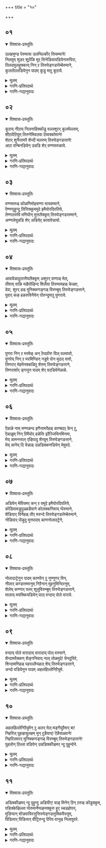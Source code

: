 +++
title = "१०"

+++

## ०१
<details open><summary>विश्वास-प्रस्तुतिः</summary>

उलहमुण्ड पॆरुमाया उलप्पिल्कीर् त्तियम्माने\!  
निलवुम् शुडर् शूऱॊळि मूर् त्तिनॆडियायडियेनारुयिरा,   
तिलदमुलहुक्काय् निन् ऱ तिरुवेङ्गडत्तॆम्बॆरुमाने,  
कुलतॊल्लडियेनुन पादम् कूडु माऱु कूऱाये.
</details>

<details><summary>मूलम्</summary>

उलहमुण्ड पॆरुमाया उलप्पिल्कीर् त्तियम्माने\!  
निलवुम् शुडर् शूऱॊळि मूर् त्तिनॆडियायडियेनारुयिरा,   
तिलदमुलहुक्काय् निन् ऱ तिरुवेङ्गडत्तॆम्बॆरुमाने,  
कुलतॊल्लडियेनुन पादम् कूडु माऱु कूऱाये.
</details>

<details><summary>गरणि-प्रतिपदार्थः</summary>

उलहम् उण्ड पॆरुवाया = लोकगळन्नॆल्ला कबळिसिद दॊड्ड बायुळ्ळवने, उलप्पु इल् = कॊनॆयिल्लद, कीर् त्ति= कीर्तिवन्तनाद, अम्माने = स्वामिये, निलवुम् = विशिष्टवाद \(अप्राकृतवाद\), शुडर् शूऴ् = तेजस्सिनिन्द सुत्तुवरिदु, ऒळि मूर् त्ति= तेजोमूर्तिये \(हॊळॆयुवमुर्तिये\), नॆडियाय् = अत्युत्तनादवने, अडियेन् आर् उयिरे = पाद सेवकनाद नन्न परिपूर्ण प्राणगळे \(प्राणवे\), तिलदम् उलहुक्कु आय् = लोकक्कॆल्ला तिलक प्रायवागि, निन् ऱ = इरुव \(निन्तिरुव\), तिरुवेङ्गडत्तु ऎम्बॆरुमाने = तिरुवॆङ्कटगिरिय स्वामिये, कुलम् तॊल् अडियेन् = कुलपरम्परॆयिन्द पादसेवकनाद ननगॆ, उन = निन्न, पादम् = पादवन्नु, कूडुम् आऱु = सेरुव हागॆ, कूऱाये =हेळलारॆया \(कृपॆ माडलारॆया\). 
</details>

<details><summary>गरणि-गद्यानुवादः</summary>

लोकगळन्नॆल्ला कबळिसिद दॊड्ड बायुळ्ळवने कॊनॆयिल्लद कीर्तिवन्तनाद स्वामिये, विशिष्टवाद तेजोमयवाद दिव्यमूर्तिये, अत्युन्नतनादवने, पादसेवकनाद नन्न प्राणवे, लोकक्कॆल्ला तिलक प्रायवागिरुव तिरुवॆङ्कटगिरियल्लि निन्तिरुव स्वामिये, कुलपरम्परॆयागि पादसेवकनाद ननगॆ निन्न पादगळन्नु सेरुव हागॆ कृपॆमाडलारॆया? 

“उलहमुण्डपॆरुवाया” – भगवन्तनु जगद्रक्षणॆय कार्य. सामान्य कालदल्लन्तु आ कार्‍यवन्नु आदरदिन्द स्वामि माडुत्तानॆ. महाप्रळय काल बन्दाग, अदु सर्वनाशवागुव कालवाद्दरिन्द, स्वामियु ऎल्ला लोकगळन्नू ऒट्टागि कबळिसि, अवुगळन्नु बीजरूपदल्लि तन्न हॊट्टॆयल्लिट्टुकॊण्डिरुत्तानॆ. मरुसृष्टिकालबरुववरॆगू तन्न हॊट्टॆयल्लिये अवॆल्लवन्नू रक्षिसुत्तानॆ. भगवन्तनु ई कबळिसुव कार्यमाडलु ऎष्टु दॊड्ड बायन्नु पडॆदिरबेकु; आद्दरिन्दले अवनु ’पॆरुवाया” – दॊड्डबायुळ्ळवनु. 

“तिलदम्........................तिरुवेङ्गडत्तॆम्बॆरुमाने” – ’तिरुवॆङ्कटगिरि’ अथवा ’तिरुमलॆ ऎम्बुदु भूलोकक्कॆ तिलकप्रायवादद्दु. अष्टुप्रसिद्धि पडॆद तिरुपति \(दिव्यक्षेत्र\). आ बॆट्टद उन्नत शिखरदल्लि भगवन्तनु आचारवतारियागि, दिव्यसुन्दरनागि, भूलोकवासिगळन्नु उज्जीवनगॊळिसुवुदक्कागि, नॆलसिद्दानॆ. 

“कुलतॊल्लडियेन्.........................कूऱाये” – नानु अनेक जन्मगळिन्दलू निन्न पादसेवक. आदरू इदुवरॆगॆ निन्न पादगळन्नु कूडिकॊळ्ळुवुदक्कॆ ननगॆ साध्यवागिल्ल. निन्न कृपॆय हॊरतु अदु आगुवुदिल्लवाद्दरिन्द आ भाग्यवन्नु ननगॆ कृपॆ माडि करुणिसु.
</details>


## ०२
<details open><summary>विश्वास-प्रस्तुतिः</summary>

कूऱाय् नीऱाय् निलनाहिक्कॊडु वल्लशुरर् कुलमॆल्लाम्,  
शीऱावॆऱियुम् तिरुनेमिवलवा दॆय्वक्कोमाने\!  
शेऱार् शुनैत्तामरै शॆन्दी मलरुम् तिरुवेङ्गडत्ताने\!   
आऱा वन्बिनडियेन् उन्नडि शेर् वण्णमरुळाये.
</details>

<details><summary>मूलम्</summary>

कूऱाय् नीऱाय् निलनाहिक्कॊडु वल्लशुरर् कुलमॆल्लाम्,  
शीऱावॆऱियुम् तिरुनेमिवलवा दॆय्वक्कोमाने\!  
शेऱार् शुनैत्तामरै शॆन्दी मलरुम् तिरुवेङ्गडत्ताने\!   
आऱा वन्बिनडियेन् उन्नडि शेर् वण्णमरुळाये.
</details>

<details><summary>गरणि-प्रतिपदार्थः</summary>

कूऱु आय् = पुडिपुडियागि \(चूरुचूरागि\), नीऱु आय् = भस्मवागि, \(बूदियागि\), निलन् आहि = मण्णागि, कॊडु वल् = बहळ बलिष्ठराद, अशुरर् कुलम् ऎल्लाम् = असुरर कुलवन्नॆल्ला, शीऱा = कोपदिन्द बुसुगुट्टुवन्तॆ, ऎरियुम् = उरियुत्तिरुव \(ज्वलिसुव\), तिरुनेमि वलवा = चक्रायुधवन्नु बलगडॆयुळ्ळवने, दॆय् वकोमाने = देवतॆगळ ऒडॆयने, शेऱु आर् = कॆसरिनिन्द तुम्बिरुव, शुनै = प्रवाहगळल्लि \(बॆट्टद झरिगळल्लि\), तामरै = तावरॆगळु, शॆम् ती मलरुम् = कॆम्पगॆ कॆण्डद हागि अरळुव तिरुवेङ्गडत्ताने = तिरुवॆङ्कटाद्रियल्लि नॆलसिरुववने, आऱा अन्बिन् अडियेन् = तृप्तियिल्लद \(मितियिल्लद\) प्रेमवन्नुळ्ळ नानु, उन् अडि = निन्न तिरुअडियन्नु, शेर् = सेरुव, वण्णम् = मार्गवन्नु \(रीतियन्नु\), अरुळाये = कृपॆमाडलारॆया? \(कृपॆ माडु\). 
</details>

<details><summary>गरणि-गद्यानुवादः</summary>

बहळ बलिष्ठराद राक्षसरॆल्लरू चूरुचूरागि, बूदियागि, मण्णागि होगुवन्तॆ अवर कुलगळन्नॆल्ला ध्वंस माडलु कोपदिन्द बुसुगुट्टुत्ता ज्वलिसुव चक्रायुधवन्नु बलभागदल्लि उळ्ळवने, देवतॆगळ ऒडॆयने, कॆसरु तुम्बिरुव बॆट्टद झरिगळल्लि कॆम्पगॆ कॆण्डद हागॆ तावरॆगळु अरळुव तिरुवॆङ्कटाद्रियल्लि नॆलसिरुववने, मितियिल्लद प्रेमवुळ्ळ ई दासनु निन्न तिरुवडियन्नु सेरुव मार्गवन्नु कृपॆमाडु. 

हिन्दिन पाशुरदल्लि चेतनन अन्तिम ’गुति’यन्नु कुरितु हेळलायितु. चेतननिगॆ भगवन्तनन्नु सेरुवुदे परमध्येय. आ गुरियन्नु नानु सेरुव हागॆ ननगॆ कृपॆमाडु ऎन्दु आळ्वाररु भगवन्तनन्नु हिन्दिनपाशुरदल्लि प्रार्थिसिदरु. 

भगवन्तनन्नु सेरुवुदक्कॆ मार्ग अथवा उपाय तिळिदिद्दरॆ अल्लवे अवनन्नु सेरुवुदु. आद्दरिन्द, ई पाशुरदल्लि भगवन्तनन्ने प्रार्थिसलागुत्तिदॆ. निन्नन्नु सेरुव बगॆ हेगॆ ऎन्दु. 

भगवन्तन कैयल्लिरुव चक्रायुध अत्यन्त हॊळपुळ्ळद्दागि, हरितवागि, दुष्टद मन माडलु हातॊरॆयुत्ता इरुवुदन्तॆ. 

आळ्वाररु हेळुत्तारॆ- परम समर्थनाद स्वामिये, हन्तवाद चक्रायुधधारिये, देवतॆगळ ऒडॆयने, प्रकृतिरम्यवाद तिरुवॆङ्कटाद्रियल्लि नॆलसिरुववने, निन्नल्लि मितियिल्लद प्रेमवन्नुळ्ळ ई दासनु निन्नन्नु कूडिकॊळ्ळुव उपायवन्नु कृपॆमाडु.
</details>


## ०३
<details open><summary>विश्वास-प्रस्तुतिः</summary>

वण्णमरुळ् कॊळणिमोहवण्णा मायवम्माने,   
ऎण्णप्पुहुन्दु तित्तिक्कूममुदे इमैयोरदिपतिये,  
तॆण्णलरुवि मणिपॊन् मुत्तलैक्कूम् तिरुवेङ्गडत्तम्माने,  
अण्णलेयुन्नडि शेर् अडियेऱ् कावावॆन्नायो.
</details>

<details><summary>मूलम्</summary>

वण्णमरुळ् कॊळणिमोहवण्णा मायवम्माने,   
ऎण्णप्पुहुन्दु तित्तिक्कूममुदे इमैयोरदिपतिये,  
तॆण्णलरुवि मणिपॊन् मुत्तलैक्कूम् तिरुवेङ्गडत्तम्माने,  
अण्णलेयुन्नडि शेर् अडियेऱ् कावावॆन्नायो.
</details>

<details><summary>गरणि-प्रतिपदार्थः</summary>

वण्णम् अरुळ् कॊळ् = कृपॆये रूपवन्नारित रीतियल्लिरुव, अणि मोहवण्णा = सुम्दरवाद कार्मुगिल बण्णदवने, मायम् अम्माने = आश्चर्यकारक गुणगळुळ्ळ स्वामिये, ऎण्णम् पुहुन्दु= अन्तरङ्गवन्नु प्रवेशिसि, तित्तिक्कूम् = \(अदन्नु\) सिहियाइसुव, अमुदे = अमृतवे, इमैयोर् अदिपतिये = देवतॆगळ ऒडॆयने, तॆळ् नल् अरुवि \(तॆळ् \+ नळ् \+ अरुवि = तॆण्णॆलरुवि\) = तिळियाद सिहिनीरिन बॆट्टद झरिगळु, मणि पॊन् मुत्तु = रत्नगळन्नू, चिन्नवन्नू, मुत्तुगळन्नू, अलैक्कूम् = दडक्कॆ तळ्ळुव, तिरुवेङ्गडत्तु अम्माने = तिरुवॆङ्कटाद्रिय स्वामिये, अण्णले = सर्वेश्वरने, उन् अडि शेर = निन्न तिरुवडिगळन्नु सेरुवुदक्कॆ, अडियेऱ् कु = पादसेवकनिगॆ, आ ऎन्नाये = अय्यो ऎन्दु कनिकरिसलारॆया. 
</details>

<details><summary>गरणि-गद्यानुवादः</summary>

कृपॆये रूप तळॆद हागिरुव सुन्दरवाद कार्मुगिलवण्णने, आश्चर्यकारक गुणगळुळ्ळ स्वामिये, अन्तरङ्गवन्नु प्रवेशिसि अदन्नु सिहिमाडुव अमृतवे, देवतॆगळ ऒडॆयने, तिळियाद सिहिनीरिन बॆट्टद झरिगळु रत्नगळन्नू, चिन्नवन्नू, मुत्तुगळन्नू दडक्कॆ तळ्ळुव तिरुवॆङ्कटाद्रिय स्वामिये, सर्वेश्वरने, निन्न तिरुवडिगळन्नु सेरुवन्तॆ पादसेवकनन्नु अय्यो ऎन्दु करुणिसलारॆया? 

हिन्दिन पाशुरदल्लि आळ्वाररु तमगॆ भगवन्तन तिरुवडिगळन्नु सेरुवुदु हेगॆ ऎम्बुदन्नु तिळिसबेकॆन्दु भगवन्तनन्नु प्रार्थिसिदरु. भगवन्तनु करुणिसिदरल्लवे अदु साध्यवागुवुदु? अदक्कागि आळ्वाररु ई पाशुरदल्लि तम्मन्नु करुणिसॆन्दु भगवन्तनन्नु प्रार्थिसुत्तारॆ. 

आळ्वाररु हेळुत्तारॆ- भगवन्त, कृपामूर्तिये नीनु. कार्मुगिलन्तॆ चित्ताकर्षकनू, परम उदारियू आगिद्दी. नन्न अन्तरङ्गवन्नु प्रवेशिसि अदन्नु मधुरवन्नागि माडिद्दी. दिव्यामृतवे नीनु. देवतॆगळिगॆ ऒडॆयनु. प्रकृति सुन्दरवाद तिरुवॆङ्कटाद्रियल्लि नॆलसिरुव अर्चावतारि. सर्वेश्वरनाद निन्न तिरुवडिगळन्नु सेरुव बगॆयन्नु ननगॆ करुणिसु.
</details>


## ०४
<details open><summary>विश्वास-प्रस्तुतिः</summary>

आवावॆन्नादुलात्तैयलैक्कूम् अशुरर् वाणाळ् मेल्,   
तीवाय् वाळि मऴैपॊऴिन्द शिलैया तिरुमामहळ् केळ्वा,  
देवा, शुरर् हळ् मुनिक्कणङ्गळ् विरुम्बुम् तिरुवेङ्गडत्ताने,   
पूवार् कऴ हळरुविनैयेन् पॊरुन्दुमाऱु पुणराये.
</details>

<details><summary>मूलम्</summary>

आवावॆन्नादुलात्तैयलैक्कूम् अशुरर् वाणाळ् मेल्,   
तीवाय् वाळि मऴैपॊऴिन्द शिलैया तिरुमामहळ् केळ्वा,  
देवा, शुरर् हळ् मुनिक्कणङ्गळ् विरुम्बुम् तिरुवेङ्गडत्ताने,   
पूवार् कऴ हळरुविनैयेन् पॊरुन्दुमाऱु पुणराये.
</details>

<details><summary>गरणि-प्रतिपदार्थः</summary>

आ ऎन्नादु = कनिकरविल्लदन्तॆ, उलहत्तै = लोकिगरन्नु, अलैक्कूम् = हिंसिसुव, अशुरर् = असुरर, वाळ् नाळ् \(वाळ्\+नाळ्=वानाळ्\) = आयुस्सिन, मेल् = मेलॆ तीवाय् = बॆङ्कियन्नुगुळुव, वाळि मऴै = बाणगळ मळॆयन्नु, पॊऴिन्द = सुरिसिद, शिलैया = बिल्लन्नुळ्ळवने, तिरुमामहळ्केळ्वा = लक्ष्मीदेविय नाथने, देवा = सर्वेश्वरने, शुरर् हळ् = सुररू, मुनिक्कणङ्गळ्= मुनिगणाळू, विरुम्बुम् = आशिसुव, तिरुवेङ्गडत्ताने = तिरुवॆङ्कटाद्रिय ऒडॆयने, पू आर् कऴल् हळ् = हूगळिन्द तुम्बल्पट्टिरुव \(निन्न\) तिरुवडिगळन्नु, अरुविनैयेन् = महापापियाद नानु, पॊरुन्दुम् आऱु = हॊन्दुव हागॆ, पुणराये = ऒदगिसि कृपॆदोरु. 
</details>

<details><summary>गरणि-गद्यानुवादः</summary>

कनिकरविल्लदन्तॆ लोकिगरन्नु हिंसिसुव असुरर आयुस्सिन मेलॆ बॆङ्कियन्नुगुळुव बाणद मळॆयन्नु सुरिसिद बिल्लन्नुळ्ळवने, लक्ष्मीदेवियनाथने, सर्वेश्वरा, देवतॆगळू मुनिगणगळू आशिसुव तिरुवॆङ्कटाद्रिय ऒडॆयने, हूगळिन्द तुम्बल्पट्ट निन्न तिरुवडिगळन्नु महापापियाद नानु पडॆदुकॊळ्ळुवन्तॆ ऒदगिसि कृपॆदोरु. 

“आवावॆन्नादु......................शिलैया” – इदु भगवन्तन श्रीरामावतारवन्नु सूचिसुव भाग, आग भूमियल्लि ऎल्लॆल्लू असुररु \(राक्षसरु\) तुम्बिकॊण्डिद्दरु. स्वल्पवूकनिकरविल्लदॆ अवरु सात्त्विक जनरन्नु हिंसिसुत्ता अवर यज्ञयागादि कर्मगळन्नु नाशपडिसुत्ता, धर्मकण्टकरागि वर्तिसुत्तिद्दरु. दुश्टदमनक्कागि, धर्मरक्षणॆगागि, भगवन्तनु श्रीरामनागि, सामान्य मानवनागि अवतरिसि, तन्न कैय कोदण्डदिन्दले आ क्षत्रिय कुलवन्नॆल्ला नाशपडिसिदनु. लोकक्कॆ सुखशान्तियन्नु कण्डनु. 

“शुरर्................................तिरुवेङ्गडत्ताने” – ’तिरुमलॆ’ ’तिरुपति’यन्नु ’भूलोकवैकुण्ठ’ ऎन्नुत्तारॆ. भगवन्तनु अल्लि अर्चावतारियागि आशॆयिन्द बन्दु नॆलसिद्दानॆ. तिरुमलॆय उन्नत शिखरदल्लि नॆलसिरुव भगवन्तनु, देवतॆगळू मुनिगणगळू अल्लिगॆ बन्दु तन्नन्नु पूजिसुवन्तॆयू, लोकिगरु अल्लि भगवन्तनन्नु कण्डु अर्चिसि उद्धारगॊळ्ळुवन्तॆयू कनिकरिसिद्दानॆ.

आळ्वाररु हेळुत्तारॆ- करुणॆयिल्लद राक्षसर कुलवन्ने नाशपडिसिद दिव्यकोदण्डधारिये, लक्ष्मीवल्लभने सर्वेश्वरने, देवतॆगळु मुनिगणगळू प्रतिदिन बन्दु निन्न तिरुवडिगळन्नु पूजिसलु अनुकूलिसुवन्तॆ निन्तिरुव तिरुमलॆय ऒडॆयने, हूविनन्थ निन्न तिरुवडिगळन्नु महापापियाद नानु आश्रयिसुवन्तॆ ननगॆ अदन्नु ऒदगिसिकॊट्टु, कृपॆमाडु.
</details>


## ०५
<details open><summary>विश्वास-प्रस्तुतिः</summary>

पुणरा निन् ऱ मरमेऴ् अन् ऱॆय्दवॊरु विल् वलवावो,  
पुणरेय् निन् ऱ मरमिण्डिन् नडुवे पोन मुदल् वावो,  
तिणरार् मेहमॆनक्कळिऱु शेरुम् तिरुवेङ्गडत्ताने,  
तिणरार्शार् ङ्गत्तुन पादम् शेर् वदडियेनॆन्नाळे.
</details>

<details><summary>मूलम्</summary>

पुणरा निन् ऱ मरमेऴ् अन् ऱॆय्दवॊरु विल् वलवावो,  
पुणरेय् निन् ऱ मरमिण्डिन् नडुवे पोन मुदल् वावो,  
तिणरार् मेहमॆनक्कळिऱु शेरुम् तिरुवेङ्गडत्ताने,  
तिणरार्शार् ङ्गत्तुन पादम् शेर् वदडियेनॆन्नाळे.
</details>

<details><summary>गरणि-प्रतिपदार्थः</summary>

पुणरा निन् ऱ = हॊन्दिकॆयिल्लदॆ निन्तिरुव, मरम् = मरगळु, एऴ् = एळन्नु, अन् ऱु = अन्दु, ऎय् द = तुण्डरिसिद \(रन्ध्रगॊळिसिद\), ऒरु विल् वलवा ओ = ओ साटियिल्लद बलिष्ठबिल्लुगारने, पुणर् एय् = हॆणॆदुकॊण्डु, निन् ऱ = निन्त, मरम् = मरगळु, इरण्डिन् नडुवे = ऎरडर नडुवॆ, पोन = नुसुळि होद, मुदल् वा ओ= ओ आदिपुरुषने, तिणर् आर् = दट्टवागि तुम्बिकॊण्डिरुव, मोहम् ऎन् = मेघगळो ऎन्नुअन्तॆ, कळिऱु = आनॆगळु, शेरुम् = कूडिकॊण्डिरुव, तिरुवेङ्गडत्ताने = तिरुवॆङ्कटगिरिय स्वामिये, तिणर् आर् = अत्यन्त बलवाद \(शक्तियुळ्ळ\), शार् ङ्गत्तु = शार्ङ्गधनुस्सन्नुळ्ळ, उन पादम् = निन्न तिरुवडियन्नु, शेर् वदु = सेरुवुदु, अडियेन् = पादसेवकनु \(नानु\), ऎन्नाळे = अदॆन्दिगो? 
</details>

<details><summary>गरणि-गद्यानुवादः</summary>

अन्दु, ऒन्दक्कॊन्दु हॊन्दिकॆ इल्लदन्तॆ निन्तिद्द एळु मरगळन्नु रन्ध्रगॊळिसिद ओ साटियिल्लद बिल्लुगारने, ऒन्दक्कॊन्दु हॆणॆदु निन्तिद्द ऎरडु मरगळ नडुवॆ नुसुळिहोद ओ आदिपुरुषा, दट्टवागि तुम्बिकॊण्डिरुव मेघगळो ऎन्नुवन्तॆ आनॆगळु कूडिकॊण्डिरुव तिरुवॆङ्कटगिरिय स्वामिये, प्रबल शक्तियुळ्ळ शार्ङ्गधनुस्सन्नुळ्ळ निन्न तिरुवडिगळन्नु पादसेवकनु सेरुवुदु अदॆन्दिगो? 

“पुणरानिन् ऱ....................विल् वलवा” – इदु भगवन्तनु रामावतारदल्लि नडॆसिद ऒन्दु आश्चर्यकर प्रसङ्ग. श्रीरामनु सीतॆयन्नु हुडुकुत्ता लक्ष्मणनॊडनॆ किष्किन्धॆगॆ बन्दाग, हनुमन्तनॆम्ब कपिवीरन सहायदिन्द किष्किन्धॆय राज्यभ्रष्टनाद सुग्रीवनॊडनॆ सख्यवन्नु पडॆदनु. सुग्रीवन अण्णनाद वालि अप्रतिम बलशालि, अवनु सुग्रीवनन्नू राज्यदिन्द हॊडॆदु अट्टिद्दनु. सख्यवन्नु माडिकॊण्ड बळिक श्रीरामन शक्तियन्नु परीक्षिसबेकॆनिसितु, सुग्रीवनिगॆ वालियन्नु गॆल्लबहुदाद तन्न शक्तियन्नु अवनिगॆ तोरिसुवुदक्कागि, श्रीरामनु अल्लि अड्डादिड्डि बॆळॆदिद्द एळु ताळॆय मरगळन्नू ऒन्दे बाणदिन्द रन्ध्रमाडिदनु. 

“पुणरेय्.........................मुदल् वा” – इदु भगवन्तन श्रीकृष्णावतारद ऒन्दु आश्चर्यकर प्रसङ्ग. बालकृष्णन चेष्टॆगळन्नु तडॆयलारदॆ, तायियशोदॆ अवनन्नु ऒन्दु ऒरळिगॆ कट्टि हाकि, तन्न कॆलसक्कॆहोदळु. बालकृष्णनु मॆल्लमॆल्लगॆ आ ऒरळन्नू ऎळॆदुकॊण्डु होगि, बॆळॆदु पुष्टवागि निन्तिद्द ऎरडु अर्जुन वृक्षगळ नडुवॆ नुसुळिदनु. तन्न हिन्दॆये बरुत्तिद्द ऒरळन्नू तन्न कडॆगॆ ऎळॆदुकॊळ्ळलु प्रयत्निसिदाग, आ ऎरडु मरगळू पटपटनॆ मुरिदुबिद्दवु. आ भयङ्कर सद्दन्नु केळि इडिय नन्दगोकुलवे अल्लिगॆ बन्दितु. कण्ण मुन्दॆ नडॆदिद्द ई आश्चर्यवन्नु कण्डु बॆरगादरु. 

आळ्वाररु हेळुत्तारॆ- अन्दु ऒन्दे बाणदिन्द अड्डादिड्डियागि बॆळॆदु निन्तिद्द एळु ताळॆय मरगळन्नु रन्ध्रगॊळिसिद समर्थने, मत्तॊम्मॆ परस्पर हॊन्दिकॊण्डु बॆळॆदु निन्तिद्द अवळि अर्जुनवृक्षगळ नडुवॆ नुसुळि, अवुगळन्नु मुरिदु हाकिदवने, आनॆय हिण्डुगळु कूडि आडुव तिरुवॆङ्कटगिरिय ऒडॆयने, शक्तिपूर्णवाद निन्न पादगळन्नु नानु सेरुवुदु अदॆन्दिगो काणॆनल्ल\!
</details>


## ०६
<details open><summary>विश्वास-प्रस्तुतिः</summary>

ऎन्नाळे नाम् मण्णळन्द इणैत्तामरैहळ् काण्बदऱ् कॆन् ऱु,  
ऎन्नाळुम् निन् ऱिमैयोर् हळेत्ति इऱैञ्जियिनमिनमा,  
मॆय् न्नामनत्ताल् एऴिपादु शॆय्युम् तिरुवेङ्गडत्ताने,  
मॆय् न्नानॆय् दि यॆन्नाळ् उन्नडिक्कणडियेन् मेवुवदे.
</details>

<details><summary>मूलम्</summary>

ऎन्नाळे नाम् मण्णळन्द इणैत्तामरैहळ् काण्बदऱ् कॆन् ऱु,  
ऎन्नाळुम् निन् ऱिमैयोर् हळेत्ति इऱैञ्जियिनमिनमा,  
मॆय् न्नामनत्ताल् एऴिपादु शॆय्युम् तिरुवेङ्गडत्ताने,  
मॆय् न्नानॆय् दि यॆन्नाळ् उन्नडिक्कणडियेन् मेवुवदे.
</details>

<details><summary>गरणि-प्रतिपदार्थः</summary>

ऎन्नाळे = ऎन्दिगो, नाम् = नावु, मण् अळन्द = भूमियन्नळॆदुकॊण्ड, इणैत्तामरैहळ् = ऎरडु तावरॆगळन्नु, काण्बदऱ् कु= काणुवुदक्कॆ, ऎन् ऱु = ऎन्दु, ऎन्नाळुम् = ऎष्टो दिनगळु, निन् ऱु = निन्तु, इमैयोर् हळ् = देवतॆगळु, एत्ति = स्तुतिसि, इऱैञ्जि = नमस्करिसि, इनम् इनम् = गुम्पुगुम्पागि, मॆय् नामनत्तल् = मै, नालगॆ, मनस्सिनिन्द, वऴिपाडु = पूजॆयन्नु, शॆय्युम् = माडुव, तिरुवेङ्गडत्ताने = तिरुवॆङ्कटाद्रिय स्वामिये, मॆय् = निजवागियू, नान् = नानु, ऎय् दि = निन्न बळिगॆ बन्दु, ऎन्नाळ् = ऎष्टु दिन, उन् अडिक्कण् = निन्न तिरुवडियल्लि, अडियेन् = पादसेवकनु, मेवुवदे = सेरुवुदे. 
</details>

<details><summary>गरणि-गद्यानुवादः</summary>

भूमियन्नळॆदुकॊण्ड ऎरडु तावरॆगळन्नु नावु काणुवुदु ऎन्दिगो ऎन्दु ऎष्टो काल देवतॆगळु गुम्पुगुम्पागि निन्तु मैय् मातु मनस्सिनिन्द स्तुतिसि, नमस्करिसि, पूजिसुव तिरुवॆङ्कटाद्रिय स्वामिये, नानु निजवागियू निन्न बळिगॆ बन्दु, निन्न तिरुवडिगळन्नु सेरुवुदु अदॆन्दिगो\! 

आळ्वाररु हेळुत्तारॆ- तिरुवॆङ्कटगिरियल्लि नॆलसिरुव स्वामिये, निन्न दिव्यतिरुवडिगळन्नु काणुवुदु ऎन्दिगो ऎन्दु देवतॆगळु गुम्पुगुम्पागि निन्न बळिगॆ बन्दु, निन्नन्नु त्रिकरणपूर्वकवागि ऎरगि, स्तुतिसि, पूजिसुत्तारॆ. आ निन्न तिरुवडिगळन्नु निजवागियू, निन्न बळिगॆ बन्दु, नानु सेरुवुदु अदॆन्दिगू काणॆनल्ल\!
</details>


## ०७
<details open><summary>विश्वास-प्रस्तुतिः</summary>

अडियेन् मेवियमर् कन् ऱ वमुदे इमैयोरदिपतिये,  
कॊडियावडुपुळ्ळडैयाने कोलक्कनिवाय् प्पॆरुमाने,  
शॆडियार् विनैहळ् तीर् मरुन्दे तिरुवेङ्गडत्तॆम्बॆरुमाने,  
नॊडियार् पॊऴुदु मुनपादम् काणनोलादट्रेने,
</details>

<details><summary>मूलम्</summary>

अडियेन् मेवियमर् कन् ऱ वमुदे इमैयोरदिपतिये,  
कॊडियावडुपुळ्ळडैयाने कोलक्कनिवाय् प्पॆरुमाने,  
शॆडियार् विनैहळ् तीर् मरुन्दे तिरुवेङ्गडत्तॆम्बॆरुमाने,  
नॊडियार् पॊऴुदु मुनपादम् काणनोलादट्रेने,
</details>

<details><summary>गरणि-प्रतिपदार्थः</summary>

अडियेन् = पादसेवकनु \(नानु\), मेवि = आश्रयिसि, अमर् हिन् ऱ = अनुभविसुव, अमुदे = अमृतवे, इमैयोर् अदिपतिये = देवतॆगळ ऒडॆयने, कॊडिआ = ध्वजवागि, अडुपुळ् = तक्क पक्षियन्नु, उडैयाने = उळ्ळवने, कोलम् = सुन्दरवाद, कनिवाय् = तॊण्डॆहण्णिनन्तॆ तुटिगळुळ्ळवने, शॆडि आर्= मरदन्तॆ तुम्बिकॊण्डिरुव, विनैहळ् = पापगळु, तीर् = तीरुवन्थ, मरुन्दे = औषधिये, तिरुवेङ्गडत्तु ऎम्बॆरुमाने = तिरुवॆङ्कटगिरिय स्वामिये, नॊडि आर् पॊऴुदु = ऒन्दु क्षणमात्रआदरो उन पादम् काण = निन्न तिरुवडियन्नु काणुवुदक्कागि, नोलादु = \(याव बगॆय\) व्रतवन्नुआचरिसदॆ, आट्रेने = सङ्कटपडुत्तिरुवॆनल्ला\! 
</details>

<details><summary>गरणि-गद्यानुवादः</summary>

पादसेवकनाद नानु आश्रयिसि अनुभविसतक्क अमृतवे, देवतॆगळ ऒडॆयने, \(निनगॆ\) तक्क पक्षियन्नु ध्वजवागि उळ्ळवने, सुन्दरवाद तॊण्डॆहण्णिनन्तॆ तुटियन्नुळ्ळवने, मरदन्तॆ तुम्बिकॊण्डिरुव पादगळु तीरुवन्थ औषधिये, तिरुवॆङ्कटगिरिय स्वामिये, ऒन्दु क्षणमात्रवादरू निन्न तिरुवडिगळन्नु काणुवुदक्कागि, याव बगॆय व्रतवन्नू आचरिसदॆ सङ्कटपडुत्तिरुवॆनल्ल\! 

आळ्वाररु हेळुत्तारॆ- तिरुवॆङ्कटाचलपतिये, निन्नन्नु आश्रयिसिदरॆ, अमृतत्ववन्नु \(हुट्टु साविल्लद स्थितिय आनन्दवन्नु\) अनुभविसुवन्तागुत्तदॆ. नीनु देवतॆगळिगॆल्ला अधिपति. दुष्टरन्नु निग्रहिसतक्क निनगॆ तक्क हागिरुव गरुडनन्नु निन्न ध्वजद लाञ्छनवागि उळ्ळवनु नीनु. प्रबलवागि बेरुबिट्टु बॆळॆदु हरडिकॊण्डिरुव नन्न पापगळन्नुनाशपडिसतक्क औषधिये नीनु. दिव्यसुन्दरवाद रूपवुळ्ळवनु. तॊण्डिहण्णिनन्तॆ तुटिगळन्नुळ्ळवनु नीनु. निन्न तिरुवडिगळन्नु ऒन्दु क्षणकालवादरू नोडदॆ ननगॆ तुम्ब सङ्कटवागिदॆ. अदक्कागि नानु याव बगॆय व्रतवन्नू आचरिसिदवनल्ल. नन्नन्नु कृपॆमाडि उद्धरिसु.
</details>


## ०८
<details open><summary>विश्वास-प्रस्तुतिः</summary>

नोलादाट्रेनुन पादम् काणवॆन् ऱु नुण्णुणर् विन्,  
नीलार् कण्डत्तम्मानुम् निऱैनान् मुहनुमिन्दिरनुम्,  
शेलेय् कण्णार् पलर् शूलुविरुम्बुम् तिरुवेङ्गडत्ताने,  
मालाय् मयक्कियडियेन् पाल् वन्दाय् पोले वाराये.
</details>

<details><summary>मूलम्</summary>

नोलादाट्रेनुन पादम् काणवॆन् ऱु नुण्णुणर् विन्,  
नीलार् कण्डत्तम्मानुम् निऱैनान् मुहनुमिन्दिरनुम्,  
शेलेय् कण्णार् पलर् शूलुविरुम्बुम् तिरुवेङ्गडत्ताने,  
मालाय् मयक्कियडियेन् पाल् वन्दाय् पोले वाराये.
</details>

<details><summary>गरणि-प्रतिपदार्थः</summary>

नोलादु = साधनॆ अनुष्ठानगळन्नु माडदॆ, आट्रेन् = सहिसलारॆ, उनपादम् काण = निन्न पादवन्नु काणुवुदक्कागि, ऎन् ऱु = ऎन्दु, नुण् उणर् विन् = सम्पूर्णवाद तिळिवळिकॆयुळ्ळ \(सर्वज्ञनॆनिसिद\), नीलार् कण्डत्तुअम्मानुम् = नीलकण्ठस्वामियू, निऱैनान्मुहनुम् = ज्ञानशक्तिगळिन्द तुम्बिरुव नाल्मुखनू, इन्दिरनुम् = इन्द्रनू, शेल् एय् = मीनिन हागॆ, कण्णार् = कण्णुळ्ळवराद, पलर् = हलवरु, शूऴ = सुत्तुवरिदु, विरुम्बुम् = शोभिसुव, तिरुवेङ्गडत्ताने = तिरुवॆङ्कटाचलपतिये, मालाय् \(माल्\+आय्\) = व्यामोहकनागि, मयक्कि = मोहगॊळिसि, अडियेन् पाल् = पादसेवकन बळिगॆ, वन्दाय् पोले = नीनु बन्द हागॆये, वाराये = बरलारॆया\! \(बरलारॆयल्ल\!\)
</details>

<details><summary>गरणि-गद्यानुवादः</summary>

सम्पूर्णवागि तिळिवळिकॆयुळ्ळ \(सर्वज्ञनॆनिसिद\) नीलकण्ठ स्वामियू, ज्ञानशक्तिगळिन्द तुम्बिद नाल्मुखनू, इन्द्रनू निन्नन्नु काणुवुदक्कागि साधनॆ अनुष्ठानगळन्नु माडदॆ सहिसलारॆ ऎन्नुव, मीनिन हागॆ कण्णुळ्ळवराद हलवरु सुत्तुवरिदु शोभिसुव तिरुवॆङ्कटगिरिय स्वामिये, पादसेवकनाद नन्न बळिगॆ व्यामोहकनागि मोहगॊळिसि नीनु बन्द हागॆये बरलारॆया \(बरलारॆयल्ल; बारय्य\!\) 

आळ्वाररु हेळुत्तारॆ- भगवन्त, सामान्यवागि ऎल्लरू कर्म, ज्ञान, भक्तिगळिन्दले निन्नन्नु ऒलिसिकॊळ्ळबेकु. चतुर्मुखनू, नीलकण्ठनू, देवेन्द्रनू सह साधनॆ अनुष्ठानगळिन्दले निन्नन्नु कण्डुकॊळ्ळुवुदु. आदरॆ, तिरुवॆङ्कटगिरियल्लि नॆलसिरुव निन्नन्नु अवरु निरायासवागि अवरवर पत्नियर सङ्गड बन्दु, निन्न तिरुवडिगळिगॆ शरणागि, निन्न अनुग्रहवन्नु पडॆयुत्तारॆ. स्वामी, नीनु नन्न बळिगॆ व्यामोहकनागि बन्दॆ. नन्नन्नु मरुळुगॊळिसिदॆ. ईगलू हागॆये नन्न बळिगॆ बन्दु मैदोरॆया?
</details>


## ०९
<details open><summary>विश्वास-प्रस्तुतिः</summary>

वन्दाय् पोले वारादाय् वारादाय् पोल् वरुवाने,  
शॆन्दामरैक्कण् शॆङ्गनिवाय् नाल् तोळमुदे\! यॆनदुयिरे,  
शिन्दामणिहळ् पहरल्लैप्पहल् शॆय् तिरुवेङ्गडत्ताने,   
अन्दो वडियेनुन पादम् अहलहिल्लेनिऱैयुमे.
</details>

<details><summary>मूलम्</summary>

वन्दाय् पोले वारादाय् वारादाय् पोल् वरुवाने,  
शॆन्दामरैक्कण् शॆङ्गनिवाय् नाल् तोळमुदे\! यॆनदुयिरे,  
शिन्दामणिहळ् पहरल्लैप्पहल् शॆय् तिरुवेङ्गडत्ताने,   
अन्दो वडियेनुन पादम् अहलहिल्लेनिऱैयुमे.
</details>

<details><summary>गरणि-प्रतिपदार्थः</summary>

वन्दाय् पोले = नीनु बळिगॆ बन्द हागॆये, \(इद्दरू\), वारादाय् = बारदवने, वारादाय् पोल् = बरदवन हागॆये \(ऎल्लियो मरॆयल्लिद्दरू\), वरुवाने = हत्तिर बरुववने, शॆम् तामरै कण् = कॆन्दावरॆयन्तॆ इरुव कण्णुगळिन्दलू, शॆम् कनिवाय् = कॆम्पगॆ तॊण्डॆहण्णिनन्तॆ ब्यि \(तुटि\)यिन्दलू, नाल् तॊळ् = नाल्कु तोळुगळिन्दलू, \(परमसुन्दरनागिरुव\), अमुदे = भोग्यवस्तुवे \(अमृतदन्तॆ सिहियादवने\), ऎनदु उयिरे = नन्न जीववे \(आत्मने\) शिन्दामणिहळ् = श्रेष्ठवाद रत्नगळ हॊळपु, अल्लै पहल् शॆय् = रात्रियन्नु हगलागि माडुव, तिरुवेङ्गडत्ताने = तिरुवॆङ्कटगिरिय स्वामिये, अन्दो = अय्यो, अडियेन् = पादसेवकनाद नानु, उन पादम् = निन्न पादवन्नु, अहलहिल्लेन् = अगलिरलारॆ, इऱैयुमे = ऒन्दु क्षणवादरू. 
</details>

<details><summary>गरणि-गद्यानुवादः</summary>

बळिगॆ बन्द हागॆये इद्दरू बारदवने, हत्तिर बरदवन हागॆये ऎल्लियो मरॆयल्लिद्दरू, हत्तिरक्कॆ बरुववने, कॆन्दावरॆयन्तॆ इरुव कण्णुगळिन्दलू, कॆम्पगॆ तॊण्डॆय हण्णिनन्तॆ बायि \(तुटि\)यिन्दलू, नाल्कुतोळुगळिन्दलू अत्याकर्षक सुन्दरनाद भोग्यवस्तुवे, \(अमृतदन्तॆ सिहियादवने\), नन्न प्राणवे \(आत्मने\), श्रेष्ठवाद रत्नगळ हॊळपु रात्रियन्नु हगलागि माडुव तिरुवॆङ्कटगिरिय स्वामिये, अय्यो, निन्न पादवन्नु ऒन्दु क्षणवादरू अगलिरलारॆ. 

“वन्दाय् पोले वारादाय्” – नन्न बळियल्ले, नन्न मनदल्लि, नानु निन्नन्नु हॊन्दिकॊण्डिरुव हागॆये इद्दरू, ननगॆ काणिसदन्तॆ इरुववने \(नन्न अन्तरङ्गदल्लिद्दरू अगोचरनागिरुववने\). 

“वारादाय् पोल् वरुवाने” – ऎल्लियो परदल्लि, यारिगू काणिसद हागॆ मरॆयागिद्दरू, नन्न बळियल्ले इरुववने. 

“शिन्दामणिहळ्...........................तिरुवेङ्गडत्ताने” – तिरुवॆङ्कटगिरियल्लि बॆळगुव अनर्घरत्नगळ हॊळपु रात्रियन्ने हगलु माडबल्लवन्तॆ. आ रत्नगळ हॊळपिगिन्त मिगिलाद दिव्याकर्षक तेजस्सन्नुळ्ळवनु आ बॆट्टद मेलॆ नॆलसिरुव भगवन्त. श्रेष्ठवाद रत्नगळ हॊळपु भगवन्तन दिव्यकान्तिगॆ ऎल्लिय सरिसाटि? 

आळ्वाररु हेळुत्तारॆ- भगवन्त, नीनु नन्न बळिगॆ बन्दिरुव हागॆये इरुवॆ. आदरॆ, नन्न कैगॆ ऎटुकुववनल्लवल्ल\! ऎल्लियो परदल्लि नीनु इरुत्तिद्दरू, नन्न बळियल्ले इरुवन्तॆ तोरुत्ती. निन्न कण्णुगळादरो कॆन्दावरॆयन्तॆ विशालसुन्दर. निन्न तुटिगळो तॊण्डॆयहण्णिनन्तॆ कॆम्पगॆ आकर्षक. जॊतॆगॆ, नाल्कुतोळुगळिन्द नीनु अत्याकर्षकसुन्दरनागिद्दी. दिव्यामृतदन्तॆ नीनु परमभोग्यनागिद्दी. नन्न प्राणवे नीनु. ऎन्थ श्रेष्ठरत्नगळू सह तिरुवॆङ्कटगिरियल्लि नॆलसिरुव निन्न अपरूपवाद अप्राकृतवाद कान्तिगॆ सरियू अल्ल, साटियू अल्ल. स्वामी, निन्न पादगळन्नु ऒन्दु क्षणवादरू अगलिरलारॆ. हागॆ अगलिरुवुदे ईग ननगॆ तुम्ब दुःखवन्नुण्टुमाडिदॆ. मैदोरि कृपॆमाडु.
</details>


## १०
<details open><summary>विश्वास-प्रस्तुतिः</summary>

अहलहिल्लेनिऱैयुमॆन् ऱु अलर् मेल् मङ्गैयुऱैमार् बा\!  
निहरिल् पुहऴायुलहम् मून् ऱुडैयाय्\! ऎन्नैयाळ्वाने\!   
निहरिलमरर् मुनिक्कणङ्गळ् विरुम्बुम् तिरुवेङ्गडत्ताने\!  
पुहलॊन् ऱिल्ला वडियेन् उन्नडिक्कीऴमर् न्दु पुहुन्देने.
</details>

<details><summary>मूलम्</summary>

अहलहिल्लेनिऱैयुमॆन् ऱु अलर् मेल् मङ्गैयुऱैमार् बा\!  
निहरिल् पुहऴायुलहम् मून् ऱुडैयाय्\! ऎन्नैयाळ्वाने\!   
निहरिलमरर् मुनिक्कणङ्गळ् विरुम्बुम् तिरुवेङ्गडत्ताने\!  
पुहलॊन् ऱिल्ला वडियेन् उन्नडिक्कीऴमर् न्दु पुहुन्देने.
</details>

<details><summary>गरणि-प्रतिपदार्थः</summary>

अहलहिल्लेन् इऱैयुम् = ऒन्दु क्षणकालवू अगलिरलारॆ, ऎन् ऱु = ऎन्दु, अलर् मेल् मङ्गै = हूमेलणतायि \(लक्ष्मीदेवि\) उऱै = नित्यवास माडुव, मार् बा = वक्षवुळ्ळवने, निहर् इल् पुहऴाय् = साटियिल्लद कीर्तिवन्तने, उलहम् मून् ऱु उडैयाय् = मूरु लोकगळन्नू उळ्ळवने, \(मूरुलोकगळ ऒडॆयने\), ऎन्नै आळ्वाने =नन्नन्नु आळुववने \(नन्न ऒडॆयने\), ऎन्नै आळ्वाने = नन्नन्नु आळुववने \(नन्न ऒडॆयने\), निहर् इल् अमरर् मुनिक्कणङ्गळ् = साटियिल्लद देवतॆगळु महर्षिगणगळू, विरुम्बुम् = आशिसुव, तिरुवेङ्गडत्ताने = तिरुवॆङ्कटगिरियल्लि नॆलसिरुववने, पुहल् = आश्रयिसुव स्थळ \(शरणागुव स्थळ\) ऒन् ऱुम् = स्वल्पवू \(बेरॆ यावुदू\), इल्ला = इल्लद, अडियेन् = पादसेवकनाद नानु, उन् अडिक्कीऴ् = निन्न तिरुवडिगळ बळियल्लि, अमर् न्दु = सेरि, पुहुन्देने = \(निन्नन्नु\) निन्न तिरुवडिगळन्नु शरणागिद्देनॆ कण्डॆया? 
</details>

<details><summary>गरणि-गद्यानुवादः</summary>

ऒन्दु क्षणकालवू निन्नन्नु अगलिरलारॆ ऎन्दु हूमेलण तायि नित्यवासमाडुव वक्षस्थलवुळ्ळवने, साटियिल्ला कीर्तिवन्तने, मूरु लोकगळ ऒडॆयने नन्न ऒडॆयने साटियिल्लद \(उत्तमराद\) देवतॆगळु महर्षिगळु सेवॆमाडलु आशिसुव तिरुवॆङ्कटगिरियल्लि नॆलसिरुववने, पादसेवकनाद नानु होगलु \(शरणागलु\) बेरॆ याव स्थळवू इल्लदवनागि, निन्न तिरुवडिगळन्नु सेरि, अवुगळन्नु \(आ मूलक निन्नन्नु\) शरणागिद्देनॆ कण्डॆया\!

इदु प्रपत्ति माडुव पाशुर. प्रपत्तिय ऎल्ल लक्षणगळु इदरल्लि कण्डुबरुत्तदॆ. आळ्वाररिगॆ सर्वेश्वरनाद श्रीमन्नारायणनल्लि मात्रवे तावु शरणागबेकागि, अवरु स्वामिय दिव्यतिरुवडिगळन्नु अनन्यवागि आश्रयिसिद्दारॆ. अत्यन्त विनीतभावनॆयिन्द तम्म मनोगतवन्नु हेळिकॊळ्ळुत्तिद्दारॆ. 

“अहलहिल्लेन्.........................मार् बा” – भगवन्त, निन्न वक्षस्थलदल्लि लक्ष्मीदेवि नित्यवासमाडुत्ताळॆ. ऒन्दु निमिषवू निन्नन्नु अगलिरबारदॆम्बुदे आकॆय आशॆ. 

“निहरिल्........................तिरुवेङ्गडत्ताने” – श्रेष्ठराद देवतॆगळु महर्षिगणगळु ऎल्लरू मेलण लोकवासिगळु. भूवैकुण्ठवॆन्दु हॆसरान्त तिरुवॆङ्कटाद्रिय शिखरदल्लि नॆलसिरुव सर्वेश्वरनाद वॆङ्कटाचलपतियन्नु स्तुतिसि पूजिसलु अत्याशॆयिन्द अल्लिगॆ बरुत्तारॆ. तिरुवॆङ्कटाचलपतिय कीर्ति अष्टु हॆच्चु. 

“पुहलॊन्ऱिल्ला..........................पुहुन्देने” – भगवन्त, लक्ष्मीनाथने, नानु अकिञ्चननु. ननगॆ शरणु होगलु निन्न तिरुवडिगळ हॊरतु बेरॆ स्थळवे इल्ल. निजवागियू नीने नन्न रक्षकनॆम्ब पूर्णविश्वासदिन्द, तिरुवॆङ्कटनायकनाद निन्न तिरुवडिगळ बळियल्लि शरणुहॊक्किद्देनॆ. नन्न कैबिडदन्तॆ नन्नन्नु कापाडु. 

आळ्वाररु हेळुत्तारॆ- सर्वेश्वरा, स्वयंश्रीदेविये निन्नन्नु ऒन्दु निमिषवू अगलिरलारळु. अदक्कागिये आकॆ निन्न वक्षदल्लिये नित्यवास माडुत्ताळॆ, ’अपार वात्सल्य जलधि’ ऎम्ब कीर्तिगॆ निनगॆ साटिये इल्ल. मूरु लोकगळिगू नीने ऒडॆय. नानादरो अल्पनू अज्ञनू आगिद्देनॆ. इन्थ नन्नन्नु कापाडुववनू नीने. नीनु नॆलसिरुव तिरुवॆङ्कटाद्रिगॆ देवतॆगळू महर्षिगळु गुम्पुगुम्पागि बन्दु, निन्न तिरुवडिगळन्नु स्तुतिसि, पूजिसि, आनन्दिसुत्तारॆ. दासनाद ननगॆ अन्यशरण्यरे इल्ल. निन्न तिरुवडिगळ बळिय शरणु हॊक्किद्देनॆ. नन्न कैहिडिदु नीने रक्षिसबेकु.
</details>


## ११
<details open><summary>विश्वास-प्रस्तुतिः</summary>

अडिक्कीऴमर् न्दु पुहुन्दु अडियीर्\! वाऴ् मिनॆन् ऱिन् ऱरुळ् कॊडुक्कुम्,  
पडिक्केऴिल्ला प्पॆरुमानैप्पऴनक्कूरु हूर् च्चडहोपन्,  
मुडिप्पान् शॊन्नवायिरत्तुत्तिरुवेङ्गडत्तुक्किवैपत्तुम्,  
पिडित्तार् पिडित्तार् वीट्रिरुन्दु पॆरिय वानुळ् निलावुवरे.
</details>

<details><summary>मूलम्</summary>

अडिक्कीऴमर् न्दु पुहुन्दु अडियीर्\! वाऴ् मिनॆन् ऱिन् ऱरुळ् कॊडुक्कुम्,  
पडिक्केऴिल्ला प्पॆरुमानैप्पऴनक्कूरु हूर् च्चडहोपन्,  
मुडिप्पान् शॊन्नवायिरत्तुत्तिरुवेङ्गडत्तुक्किवैपत्तुम्,  
पिडित्तार् पिडित्तार् वीट्रिरुन्दु पॆरिय वानुळ् निलावुवरे.
</details>

<details><summary>गरणि-प्रतिपदार्थः</summary>

अडिक्कीऴ् = तिरुवडिगळ बळियल्लि, अमर् न्दु = सेरि, पुहुन्दु = शरणु हॊक्क, अडियीर् = भक्तरे, वाऴ् मिन् ऎन् ऱु ऎन् ऱु = उज्जीवनगॊळ्ळिरि ऎन्दु हेळि, अरुळ् कॊडुक्कूम् = कृपॆमाडुव, पडि केऴ् इल्ला = बेराव होलिकॆयू इल्लद \(साटियिल्लद\), पॆरुमानै = हिरिमॆयुळ्ळ परमपुरुषनन्नु, शडहोपन् = शठगोपनु, \(नम्माळ्वाररु\), मुडिप्पान्= \(इहजीवनवन्नु\) मुगिसुवुदक्कागि, शॊन्न = हेळिद, आयिरत्तु = ऒन्दु साविरदल्लि, तिरुवेङ्गडत्तुक्कू = तिरुवॆङ्कटाद्रियन्नु कुरित, इवै पत्तुम् = ई हत्तु पाशुरगळन्नु, पिडित्तार् = दृढवागि हिडिदवरु, पिडित्तार् = शरणुहॊक्कवरागि, वीट्रिरुन्दु = स्थितवारिउत्ता, पॆरियवानुळ् = पराकाशदल्लि \(परमपददल्लि\), निलावुवरे = नॆलसिरुववरे \(आगुत्तारॆ\). 
</details>

<details><summary>गरणि-गद्यानुवादः</summary>

भक्तरे, तिरुवडिगळ बळियल्लि सेरि, शरणुहॊक्कु, उज्जीवनगॊळ्ळिरि ऎन्दु हेळि कृपॆमाडुव, होलिकॆये इल्लद हिरिमॆय परमपुरुषनन्नु नीर्नॆलॆगळ तिरुक्कूरुहूरिन शठगोपनु \(नम्माळ्वाररु\) इहजीवनवन्नु मुगिसुवुदक्कागि हेळिद ऒन्दु साविरदल्लि तिरुवॆङ्कटगिरियन्नु कुरित ई हत्तन्नु दृढवागि हिडिदवरु, शरणुहॊक्कवरागि, पराकाशदल्लि \(परमपददल्लि\) स्थिरवागि नॆलसिरुववरे आगुत्तारॆ.

ई तिरुवाय् मॊऴि इतर तिरुवाय् मॊऴिगळिगिन्तलू मिगिलादद्दु. इदरल्लि प्रपत्तिय स्वारस्यवेनॆम्बुदन्नु निर्दिष्टवागि हेळलागिदॆ. भगवन्तन तिरुवडिगळन्नु याव भक्तनु दृढवागि आश्रयिसुत्तानो, शरणु होगुत्तानो, अवनन्नु भगवन्तनु उद्धार माडि कृपॆमाडुत्तानॆ मत्तु अवनन्नु तन्न आश्रयदल्लिये शाश्वतवागि उळिसिकॊळ्ळुत्तानॆ. 

ई तिरुवाय् मॊऴिय हत्तु पाशुरगळल्लि हेळिरुवुदु प्रपत्तियन्नु माडुवुदु हेगॆ ऎम्बुदन्नु. प्रपत्तिगॆ याव बगॆय मनःप्रवृत्ति इरबेकु, यावयाव सिद्धतॆगळन्नु भक्तनु माडिकॊळ्ळबेकु ऎम्बुदे विषय. ई उपायवन्नु भगवन्तने कृपॆमाडुवनु. अवने गुरियागि निल्लुवनु. भक्तनन्नु उद्धरिसि तन्न बळिगॆ तन्दुकॊळ्ळुवनु. 

तिरुवॆङ्कटाद्रियल्लि नॆलसिरुव अर्चावतारियाद वॆङ्कटाचलपतिय वैशिष्ट्यवॊन्दुण्टु. स्वामियु तन्न ऒन्दु हस्तवन्नु तन्न तिरुवडियत्त तोरिसुत्ता निन्तिरुवुदन्नु काणबहुदु. ई ऐतिह्यवन्नु कण्डुकॊण्डु, भगवन्तनन्नु बॆट्टद मेलॆ सन्दर्शिसि, अवन तिरुवडिगळल्लि शरणु हॊक्कवरन्नु स्वामियु तप्पदॆ अनुग्रहिसुवनु. इहलोकवासवाद ई जन्म मुगिद कूडले शरणागतनु भगवत्कृपॆयिन्द परमपदवन्नु सेरुत्तानॆ. अल्लिय नित्यानन्दवन्नु अनुभविसुत्ता इरुत्तानॆ. हीगॆ हेळुवुदरल्लि भूलोकदल्लि अर्चावतारियागि नॆलसिरुव भगवन्तनन्नु मरॆहोगुवुदर परिणामवेनॆम्बुदन्नू, अर्चावतारद हिरिमॆयेनॆम्बुदन्नू निखरवागि हेळिदन्तॆये. 

आळ्वाररु तिरुवाय् मॊऴिय ऒन्दु साविर पाशुरगळन्नु रचिसि हाडिद्दु तावे इहजीवनदिन्द मुक्तरागुवुदक्कॆन्दु हेळलागिदॆ. ई रीति अवरु ऎल्ला भक्तरिगू मार्गदर्शकरागि, उपायवन्नु स्पष्टवागि हेळि, कृपॆमाडिद्दारॆ. याव भक्तनु ई तिरुवाय् मॊऴिय हत्तु पाशुरगळन्नु चॆन्नागि ग्रहिसि अदरन्तॆ नडॆयुत्तानो, अवनिगू परमपदवासवू भगवत्कैङ्कर्यवू, नित्यानन्द सुखवू तप्पुवुदिल्ल. हीगिदॆ ई तिरुवाय् मॊऴिय फलश्रुति\!
</details>

